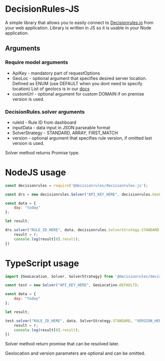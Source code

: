 # DecisionRules-JS

A simple library that allows you to easily connect to [Decisionrules.io](https://decisionrules.io) from your web application.
Library is written in JS so it is usable in your Node application.

## Arguments

### Require model arguments

* ApiKey - mandatory part of requestOptions
* GeoLoc - optional argument that specifies desired server location. Defined as ENUM (use DEFAULT when you dont need to specify location) List of geolocs is in our [docs](https://docs.decisionrules.io/docs/api/geo-location)
* customUrl - optional argument for custom DOMAIN if on premise version is used.

### DecisionRules.solver arguments

* ruleId - Rule ID from dashboard
* inputData - data input in JSON parseable format
* SolverStrategy - STANDARD, ARRAY, FIRST_MATCH 
* version - optional argument that specifies rule version, if omitted last version is used.

Solver method returns Promise<any> type.

# NodeJS usage
```javascript
const decisionrules = require('@decisionrules/decisionrules-js');

const drs = new decisionrules.Solver("API_KEY_HERE", decisionrules.GeoLocation.DEFAULT, "CUSTOM_DOMAIN_HERE");

const data = {
    day: "today"
};

let result;

drs.solver("RULE_ID_HERE", data, decisionrules.SolverStrategy.STANDARD, "VERSION_HERE").then(r => {
    result = r;
    console.log(result[0].result);
})

```

# TypeScript usage
```javascript
import {GeoLocation, Solver, SolverStrategy} from '@decisionrules/decisionrules-js';

const test = new Solver("API_KEY_HERE", GeoLocation.DEFAULT);

const data = {
    day: "today"
};

let result;

test.solver("RULE_ID_HERE", data, SolverStrategy.STANDARD, "VERSION_HERE").then(r => {
    result = r;
    console.log(result[0].result);
})
```
Solver method return promise that can be resolved later.

Geolocation and version parameters are optional and can be omitted.

